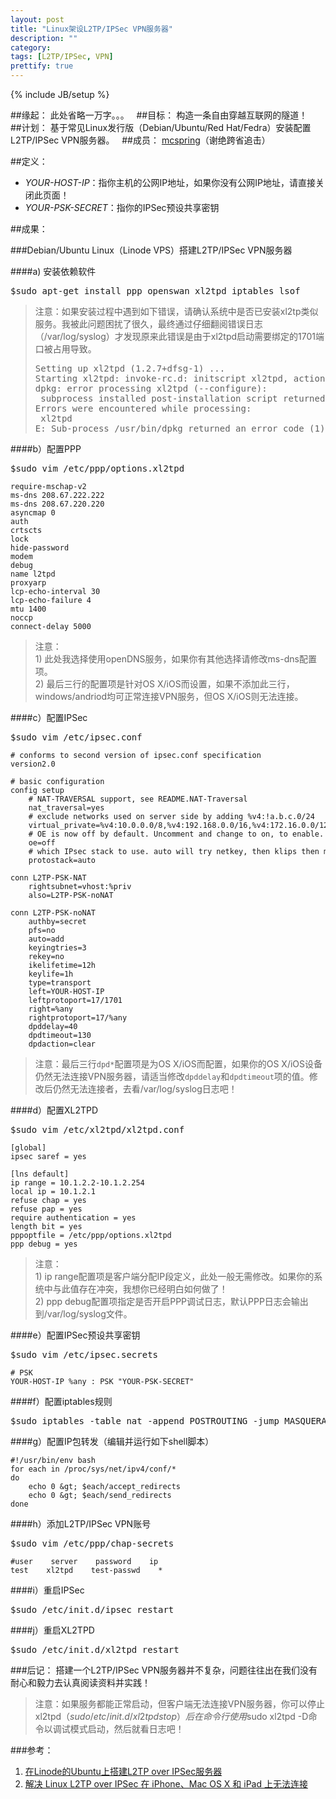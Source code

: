 ```yaml
---
layout: post
title: "Linux架设L2TP/IPSec VPN服务器"
description: ""
category:
tags: [L2TP/IPSec, VPN]
prettify: true
---
```

{% include JB/setup %}

##缘起：
此处省略一万字。。。
 
##目标：
构造一条自由穿越互联网的隧道！
 
##计划：
基于常见Linux发行版（Debian/Ubuntu/Red Hat/Fedra）安装配置L2TP/IPSec VPN服务器。
 
##成员：
[mcspring](https://twitter.com/mcspring)（谢绝跨省追击）

##定义：
* *YOUR-HOST-IP*：指你主机的公网IP地址，如果你没有公网IP地址，请直接关闭此页面！
* *YOUR-PSK-SECRET*：指你的IPSec预设共享密钥
 

##成果：

###Debian/Ubuntu Linux（Linode VPS）搭建L2TP/IPSec VPN服务器

####a) 安装依赖软件

<pre class="prettyprint lang-bash">
$sudo apt-get install ppp openswan xl2tpd iptables lsof
</pre>

>注意：如果安装过程中遇到如下错误，请确认系统中是否已安装xl2tp类似服务。我被此问题困扰了很久，最终通过仔细翻阅错误日志（/var/log/syslog）才发现原来此错误是由于xl2tpd启动需要绑定的1701端口被占用导致。
><pre class="">
>Setting up xl2tpd (1.2.7+dfsg-1) ...
>Starting xl2tpd: invoke-rc.d: initscript xl2tpd, action "start" failed.
>dpkg: error processing xl2tpd (--configure):
> subprocess installed post-installation script returned error exit status 1
>Errors were encountered while processing:
> xl2tpd
>E: Sub-process /usr/bin/dpkg returned an error code (1)
></pre>

####b）配置PPP

<pre class="prettyprint lang-bash">
$sudo vim /etc/ppp/options.xl2tpd
</pre>

    require-mschap-v2
    ms-dns 208.67.222.222
    ms-dns 208.67.220.220
    asyncmap 0
    auth
    crtscts
    lock
    hide-password
    modem
    debug
    name l2tpd
    proxyarp
    lcp-echo-interval 30
    lcp-echo-failure 4
    mtu 1400
    noccp
    connect-delay 5000

>注意：<br />
>1) 此处我选择使用openDNS服务，如果你有其他选择请修改ms-dns配置项。<br />
>2) 最后三行的配置项是针对OS X/iOS而设置，如果不添加此三行，windows/andriod均可正常连接VPN服务，但OS X/iOS则无法连接。

####c）配置IPSec

<pre class="prettyprint lang-bash">
$sudo vim /etc/ipsec.conf
</pre>

    # conforms to second version of ipsec.conf specification
    version2.0

    # basic configuration
    config setup
        # NAT-TRAVERSAL support, see README.NAT-Traversal
        nat_traversal=yes
        # exclude networks used on server side by adding %v4:!a.b.c.0/24
        virtual_private=%v4:10.0.0.0/8,%v4:192.168.0.0/16,%v4:172.16.0.0/12
        # OE is now off by default. Uncomment and change to on, to enable.
        oe=off
        # which IPsec stack to use. auto will try netkey, then klips then mast
        protostack=auto

    conn L2TP-PSK-NAT
        rightsubnet=vhost:%priv
        also=L2TP-PSK-noNAT

    conn L2TP-PSK-noNAT
        authby=secret
        pfs=no
        auto=add
        keyingtries=3
        rekey=no
        ikelifetime=12h
        keylife=1h
        type=transport
        left=YOUR-HOST-IP
        leftprotoport=17/1701
        right=%any
        rightprotoport=17/%any
        dpddelay=40
        dpdtimeout=130
        dpdaction=clear

>注意：最后三行`dpd*`配置项是为OS X/iOS而配置，如果你的OS X/iOS设备仍然无法连接VPN服务器，请适当修改`dpddelay`和`dpdtimeout`项的值。修改后仍然无法连接者，去看/var/log/syslog日志吧！

####d）配置XL2TPD

<pre class="prettyprint lang-bash">
$sudo vim /etc/xl2tpd/xl2tpd.conf
</pre>

    [global]
    ipsec saref = yes

    [lns default]
    ip range = 10.1.2.2-10.1.2.254
    local ip = 10.1.2.1
    refuse chap = yes
    refuse pap = yes
    require authentication = yes
    length bit = yes
    pppoptfile = /etc/ppp/options.xl2tpd
    ppp debug = yes

>注意：<br />
>1) ip range配置项是客户端分配IP段定义，此处一般无需修改。如果你的系统中与此值存在冲突，我想你已经明白如何做了！<br />
>2) ppp debug配置项指定是否开启PPP调试日志，默认PPP日志会输出到/var/log/syslog文件。<br />

####e）配置IPSec预设共享密钥

<pre class="prettyprint lang-bash">
$sudo vim /etc/ipsec.secrets
</pre>

    # PSK
    YOUR-HOST-IP %any : PSK "YOUR-PSK-SECRET"

####f）配置iptables规则

<pre class="prettyprint lang-bash">
$sudo iptables -table nat -append POSTROUTING -jump MASQUERADE
</pre>

####g）配置IP包转发（编辑并运行如下shell脚本）

    #!/usr/bin/env bash
    for each in /proc/sys/net/ipv4/conf/*
    do
        echo 0 &gt; $each/accept_redirects
        echo 0 &gt; $each/send_redirects
    done

####h）添加L2TP/IPSec VPN账号

<pre class="prettyprint lang-bash">
$sudo vim /etc/ppp/chap-secrets
</pre>

    #user    server    password    ip
    test    xl2tpd    test-passwd    *

####i）重启IPSec

<pre class="prettyprint lang-bash">
$sudo /etc/init.d/ipsec restart
</pre>

####j）重启XL2TPD

<pre class="prettyprint lang-bash">
$sudo /etc/init.d/xl2tpd restart
</pre>


###后记：
搭建一个L2TP/IPSec VPN服务器并不复杂，问题往往出在我们没有耐心和毅力去认真阅读资料并实践！

>注意：如果服务都能正常启动，但客户端无法连接VPN服务器，你可以停止xl2tpd（$sudo /etc/init.d/xl2tpd stop）后在命令行使用$sudo xl2tpd -D命令以调试模式启动，然后就看日志吧！

###参考：
1. [在Linode的Ubuntu上搭建L2TP over IPSec服务器](http://blog.tech4k.com/?p=745)
2. [解决 Linux L2TP over IPSec 在 iPhone、Mac OS X 和 iPad 上无法连接](https://anylinux.net/post/2994.html)
